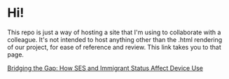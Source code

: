 # Hi!
This repo is just a way of hosting a site that I'm using to collaborate with a colleague. It's not intended to host anything other than the .html rendering of our project, for ease of reference and review.
This link takes you to that page.

<a href=https://sumrandomr.github.io/blob/main/Digital-Device-Use-and-Immigrant-Status.html> Bridging the Gap: How SES and Immigrant Status Affect Device Use </a>
